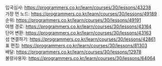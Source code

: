 입국심사: https://programmers.co.kr/learn/courses/30/lessons/43238  
가장 먼 노드: https://programmers.co.kr/learn/courses/30/lessons/49189   
순위: https://programmers.co.kr/learn/courses/30/lessons/49191  
여행 경로: https://programmers.co.kr/learn/courses/30/lessons/43164   
단어 변환: https://programmers.co.kr/learn/courses/30/lessons/43163   
섬 연결하기: https://programmers.co.kr/learn/courses/30/lessons/42861  
표 편집: https://programmers.co.kr/learn/courses/30/lessons/81303  
배달: https://programmers.co.kr/learn/courses/30/lessons/12978    
불량사용자: https://programmers.co.kr/learn/courses/30/lessons/64064
